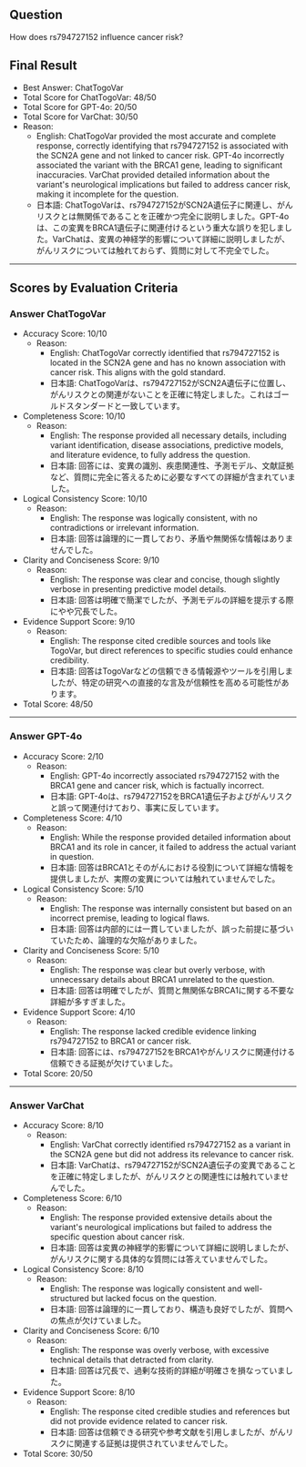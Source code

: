 ## Question

How does rs794727152 influence cancer risk?

## Final Result

- Best Answer: ChatTogoVar
- Total Score for ChatTogoVar: 48/50
- Total Score for GPT-4o: 20/50
- Total Score for VarChat: 30/50
- Reason:
  - English: ChatTogoVar provided the most accurate and complete response, correctly identifying that rs794727152 is associated with the SCN2A gene and not linked to cancer risk. GPT-4o incorrectly associated the variant with the BRCA1 gene, leading to significant inaccuracies. VarChat provided detailed information about the variant's neurological implications but failed to address cancer risk, making it incomplete for the question.
  - 日本語: ChatTogoVarは、rs794727152がSCN2A遺伝子に関連し、がんリスクとは無関係であることを正確かつ完全に説明しました。GPT-4oは、この変異をBRCA1遺伝子に関連付けるという重大な誤りを犯しました。VarChatは、変異の神経学的影響について詳細に説明しましたが、がんリスクについては触れておらず、質問に対して不完全でした。

---

## Scores by Evaluation Criteria

### Answer ChatTogoVar
- Accuracy Score: 10/10
  - Reason: 
    - English: ChatTogoVar correctly identified that rs794727152 is located in the SCN2A gene and has no known association with cancer risk. This aligns with the gold standard.
    - 日本語: ChatTogoVarは、rs794727152がSCN2A遺伝子に位置し、がんリスクとの関連がないことを正確に特定しました。これはゴールドスタンダードと一致しています。
- Completeness Score: 10/10
  - Reason: 
    - English: The response provided all necessary details, including variant identification, disease associations, predictive models, and literature evidence, to fully address the question.
    - 日本語: 回答には、変異の識別、疾患関連性、予測モデル、文献証拠など、質問に完全に答えるために必要なすべての詳細が含まれていました。
- Logical Consistency Score: 10/10
  - Reason: 
    - English: The response was logically consistent, with no contradictions or irrelevant information.
    - 日本語: 回答は論理的に一貫しており、矛盾や無関係な情報はありませんでした。
- Clarity and Conciseness Score: 9/10
  - Reason: 
    - English: The response was clear and concise, though slightly verbose in presenting predictive model details.
    - 日本語: 回答は明確で簡潔でしたが、予測モデルの詳細を提示する際にやや冗長でした。
- Evidence Support Score: 9/10
  - Reason: 
    - English: The response cited credible sources and tools like TogoVar, but direct references to specific studies could enhance credibility.
    - 日本語: 回答はTogoVarなどの信頼できる情報源やツールを引用しましたが、特定の研究への直接的な言及が信頼性を高める可能性があります。
- Total Score: 48/50

---

### Answer GPT-4o
- Accuracy Score: 2/10
  - Reason: 
    - English: GPT-4o incorrectly associated rs794727152 with the BRCA1 gene and cancer risk, which is factually incorrect.
    - 日本語: GPT-4oは、rs794727152をBRCA1遺伝子およびがんリスクと誤って関連付けており、事実に反しています。
- Completeness Score: 4/10
  - Reason: 
    - English: While the response provided detailed information about BRCA1 and its role in cancer, it failed to address the actual variant in question.
    - 日本語: 回答はBRCA1とそのがんにおける役割について詳細な情報を提供しましたが、実際の変異については触れていませんでした。
- Logical Consistency Score: 5/10
  - Reason: 
    - English: The response was internally consistent but based on an incorrect premise, leading to logical flaws.
    - 日本語: 回答は内部的には一貫していましたが、誤った前提に基づいていたため、論理的な欠陥がありました。
- Clarity and Conciseness Score: 5/10
  - Reason: 
    - English: The response was clear but overly verbose, with unnecessary details about BRCA1 unrelated to the question.
    - 日本語: 回答は明確でしたが、質問と無関係なBRCA1に関する不要な詳細が多すぎました。
- Evidence Support Score: 4/10
  - Reason: 
    - English: The response lacked credible evidence linking rs794727152 to BRCA1 or cancer risk.
    - 日本語: 回答には、rs794727152をBRCA1やがんリスクに関連付ける信頼できる証拠が欠けていました。
- Total Score: 20/50

---

### Answer VarChat
- Accuracy Score: 8/10
  - Reason: 
    - English: VarChat correctly identified rs794727152 as a variant in the SCN2A gene but did not address its relevance to cancer risk.
    - 日本語: VarChatは、rs794727152がSCN2A遺伝子の変異であることを正確に特定しましたが、がんリスクとの関連性には触れていませんでした。
- Completeness Score: 6/10
  - Reason: 
    - English: The response provided extensive details about the variant's neurological implications but failed to address the specific question about cancer risk.
    - 日本語: 回答は変異の神経学的影響について詳細に説明しましたが、がんリスクに関する具体的な質問には答えていませんでした。
- Logical Consistency Score: 8/10
  - Reason: 
    - English: The response was logically consistent and well-structured but lacked focus on the question.
    - 日本語: 回答は論理的に一貫しており、構造も良好でしたが、質問への焦点が欠けていました。
- Clarity and Conciseness Score: 6/10
  - Reason: 
    - English: The response was overly verbose, with excessive technical details that detracted from clarity.
    - 日本語: 回答は冗長で、過剰な技術的詳細が明確さを損なっていました。
- Evidence Support Score: 8/10
  - Reason: 
    - English: The response cited credible studies and references but did not provide evidence related to cancer risk.
    - 日本語: 回答は信頼できる研究や参考文献を引用しましたが、がんリスクに関連する証拠は提供されていませんでした。
- Total Score: 30/50